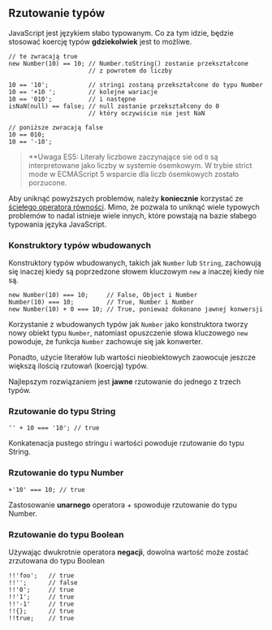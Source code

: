 ## Rzutowanie typów

JavaScript jest językiem słabo typowanym. Co za tym idzie, będzie stosować koercję 
typów **gdziekolwiek** jest to możliwe.

    // te zwracają true
    new Number(10) == 10; // Number.toString() zostanie przekształcone
                          // z powrotem do liczby

    10 == '10';           // stringi zostaną przekształcone do typu Number
    10 == '+10 ';         // kolejne wariacje
    10 == '010';          // i następne
    isNaN(null) == false; // null zostanie przekształcony do 0
                          // który oczywiście nie jest NaN
    
    // poniższe zwracają false
    10 == 010;
    10 == '-10';

> **Uwaga ES5: Literały liczbowe zaczynające sie od `0` są interpretowane jako
> liczby w systemie ósemkowym. W trybie strict mode w ECMAScript 5 wsparcie dla 
> liczb ósemkowych zostało porzucone.

Aby uniknąć powyższych problemów, należy **koniecznie** korzystać ze 
[ściełego operatora równości](#types.equality). Mimo, że pozwala to uniknąć wiele 
typowych problemów to nadal istnieje wiele innych, które powstają na bazie słabego 
typowania języka JavaScript.

### Konstruktory typów wbudowanych

Konstruktory typów wbudowanych, takich jak `Number` lub `String`, zachowują się 
inaczej kiedy są poprzedzone słowem kluczowym `new` a inaczej kiedy nie są.

    new Number(10) === 10;     // False, Object i Number
    Number(10) === 10;         // True, Number i Number
    new Number(10) + 0 === 10; // True, ponieważ dokonano jawnej konwersji

Korzystanie z wbudowanych typów jak `Number` jako konstruktora tworzy nowy obiekt 
typu `Number`, natomiast opuszczenie słowa kluczowego `new` powoduje, że funkcja 
`Number` zachowuje się jak konwerter.

Ponadto, użycie literałów lub wartości nieobiektowych zaowocuje jeszcze większą 
ilością rzutowań (koercją) typów.

Najlepszym rozwiązaniem jest **jawne** rzutowanie do jednego z trzech typów.

### Rzutowanie do typu String

    '' + 10 === '10'; // true

Konkatenacja pustego stringu i wartości powoduje rzutowanie do typu String. 

### Rzutowanie do typu Number

    +'10' === 10; // true

Zastosowanie **unarnego** operatora + spowoduje rzutowanie do typu Number.

### Rzutowanie do typu Boolean

Używając dwukrotnie operatora **negacji**, dowolna wartość może zostać zrzutowana 
do typu Boolean

    !!'foo';   // true
    !!'';      // false
    !!'0';     // true
    !!'1';     // true
    !!'-1'     // true
    !!{};      // true
    !!true;    // true


